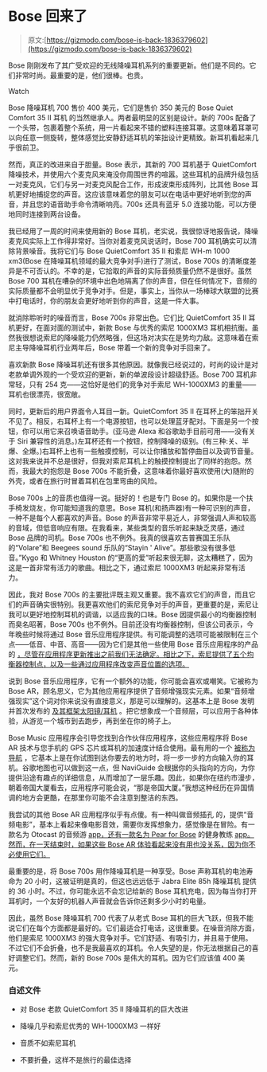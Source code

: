 # Bose 回来了

> 原文:[https://gizmodo.com/bose-is-back-1836379602](https://gizmodo.com/bose-is-back-1836379602)

Bose 刚刚发布了其广受欢迎的无线降噪耳机系列的重要更新。他们是不同的。它们非常时尚。最重要的是，他们很棒。也贵。

Watch

Bose 降噪耳机 700 售价 400 美元，它们是售价 350 美元的 Bose Quiet Comfort 35 II 耳机 的当然继承人。两者最明显的区别是设计。新的 700s 配备了一个头带，包裹着整个系统，用一片看起来不错的塑料连接耳罩。这意味着耳罩可以向任意一侧旋转，整体感觉比安静舒适耳机的笨拙设计更精致。新耳机看起来几乎很前卫。

然而，真正的改进来自于胆量。Bose 表示，其新的 700 耳机基于 QuietComfort 降噪技术，并使用六个麦克风来淹没你周围世界的喧嚣。这些耳机的品牌升级包括一对麦克风，它们与另一对麦克风配合工作，形成波束形成阵列，比其他 Bose 耳机更好地捕捉您的声音。这应该意味着您的朋友可以在电话中更好地听到您的声音，并且您的语音助手命令清晰响亮。700s 还具有蓝牙 5.0 连接功能，可以方便地同时连接到两台设备。

我已经用了一周的时间来使用新的 Bose 耳机，老实说，我很惊讶地报告说，降噪麦克风实际上工作得非常好。当你对着麦克风说话时，Bose 700 耳机确实可以清除背景噪音。我将它们与 Bose QuietComfort 35 II 和索尼 WH-m 1000 xm3(Bose 在降噪耳机领域的最大竞争对手)进行了测试，Bose 700s 的清晰度差异是不可否认的。不幸的是，它拾取的声音的实际音频质量仍然不是很好。虽然 Bose 700 耳机在嘈杂的环境中出色地隔离了你的声音，但在任何情况下，音频的实际质量都不会明显优于竞争对手。但是，事实上，当你从一场棒球大联盟的比赛中打电话时，你的朋友会更好地听到你的声音，这是一件大事。

就消除聆听时的噪音而言，Bose 700s 非常出色。它们比 QuietComfort 35 II 耳机更好，在面对面的测试中，新款 Bose 与优秀的索尼 1000XM3 耳机相抗衡。虽然我很想说索尼的降噪能力仍然略强，但这场对决实在是势均力敌。这意味着在索尼主导降噪耳机行业两年后，Bose 带着一个新的竞争对手回来了。

喜欢新款 Bose 降噪耳机还有很多其他原因。就像我已经说过的，时尚的设计是对老款单调外观的一个受欢迎的更新，新的单波段设计超级舒适。Bose 700 耳机非常轻，只有 254 克——这恰好是他们的竞争对手索尼 WH-1000XM3 的重量——耳机也很漂亮，很宽敞。

同时，更新后的用户界面令人耳目一新。QuietComfort 35 II 在耳杯上的笨拙开关不见了。相反，右耳杯上有一个电源按钮，也可以处理蓝牙配对。下面是另一个按钮，你可以用它来召唤语音助手。(亚马逊 Alexa 和谷歌助手目前可用——没有关于 Siri 兼容性的消息。)左耳杯还有一个按钮，控制降噪的级别。(有三种:关、半爆、全爆。)右耳杯上也有一些触摸控制，可以让你播放和暂停曲目以及调节音量。这对我来说并不总是很好，但我对索尼耳机上的触摸控制提出了同样的抱怨。然而，我最大的抱怨是 Bose 700s 不能折叠，这意味着你最好喜欢使用(大)随附的外壳，或者在旅行时冒着耳机在包里弯曲的风险。

Bose 700s 上的音质也值得一说。挺好的！也是专门 Bose 的。如果你是一个扶手椅发烧友，你可能知道我的意思。Bose 耳机(和扬声器)有一种可识别的声音，一种不是每个人都喜欢的声音。Bose 的声音非常平易近人，非常强调人声和较高的音域，但低音响应有限。在我看来，某些类型的音乐听起来缺乏灵感，通过 Bose 品牌的司机。Bose 700s 也不例外。我真的很喜欢吉普赛国王乐队的“Volare”和 Beegees sound 乐队的“Stayin ' Alive”。那些歌没有很多低音。”Kygo 和 Whitney Houston 的“更高的爱”听起来很无聊，这太糟糕了，因为这是一首非常有活力的歌曲。相比之下，通过索尼 1000XM3 听起来非常有活力。

因此，我对 Bose 700s 的主要批评既主观又重要。我不喜欢它们的声音，而且它们的声音确实很特别。我更喜欢他们的索尼竞争对手的声音，更重要的是，索尼让我可以更好地控制耳机的调谐，以适应我的口味。Bose 因提供最小的均衡器控制而臭名昭著，Bose 700s 也不例外。目前还没有均衡器控制，但该公司表示，今年晚些时候将通过 Bose 音乐应用程序提供。有可能调整的选项可能被限制在三个点——低音、中音、高音——因为它们是其他一些使用 Bose 音乐应用程序的产品 的 [，尽管在应用程序更新推出之前我们无法确定。相比之下，索尼提供了五个均衡器控制点，以及一些通过应用程序改变声音位置的选项。](https://www.youtube.com/watch?v=6HgnHpR7LxY)

说到 Bose 音乐应用程序，它有一个额外的功能，你可能会喜欢或嘲笑。它被称为 Bose AR，顾名思义，它为其他应用程序提供了音频增强现实元素。如果“音频增强现实”这个词对你来说没有直接意义，那是可以理解的。这基本上是 Bose 发明并首次发布的 [及其框架太阳镜/耳机](https://gizmodo.com/i-was-ready-to-dunk-on-the-bose-frames-but-i-actuall-1833752024) 。把它想象成一个音频层，可以应用于各种体验，从游览一个城市到去跑步，再到坐在你的椅子上。

Bose Music 应用程序会引导您找到合作伙伴应用程序，这些应用程序将 Bose AR 技术与您手机的 GPS 芯片或耳机的加速度计结合使用。最有用的一个 [被称为导航](https://apps.apple.com/us/app/naviguide-ar/id1451768730) ，它基本上是在你试图到达你要去的地方时，将一步一步的方向输入你的耳机。谷歌地图也可以做到这一点，但 NaviGuide 会根据你的头指向的方向，为你提供沿途有趣点的详细信息，从而增加了一层乐趣。因此，如果你在纽约市漫步，朝着帝国大厦看去，应用程序可能会说，“那是帝国大厦。”我想这种经历在异国情调的地方会更酷，在那里你可能不会注意到整洁的东西。

我尝试的其他 Bose AR 应用程序似乎有点傻。有一种叫做音频插孔 的，提供“音频电影”，基本上看起来像电影音效，需要你发挥想象力，感觉像是在冒险。有一款名为 Otocast 的音频游 [app，还有一款名为 Pear for Bose](https://www.otocast.com) 的健身教练 [app。然而，在一天结束时，如果这些 Bose AR 体验看起来没有用也没关系，因为你不必使用它们。](https://apps.apple.com/jp/app/by-pear-for-bose/id1445233937?l=en)

最重要的是，将 Bose 700s 用作降噪耳机是一种享受。Bose 声称耳机的电池寿命为 20 小时，这被证明是真的，但这也远远低于 Jabra Elite 85h 降噪耳机 提供的 36 小时。不过，你可能永远不会忘记给新的 Bose 耳机充电，因为每当你打开耳机时，一个友好的机器人声音就会告诉你还剩多少小时的电量。

因此，虽然 Bose 降噪耳机 700 代表了从老式 Bose 耳机的巨大飞跃，但我不能说它们在每个方面都是最好的。它们最适合打电话，这很重要。在噪音消除方面，他们是索尼 1000XM3 的强大竞争对手。它们舒适、有吸引力，并且易于使用。不过它们不会折叠，也不是我最喜欢的耳机。令人失望的是，你无法根据自己的喜好调整它们。然而，新的 Bose 700s 是伟大的耳机。因为它们应该值 400 美元。

### 自述文件

*   对 Bose 老款 QuietComfort 35 II 降噪耳机的巨大改进

*   降噪几乎和索尼优秀的 WH-1000XM3
    一样好
*   音质不如索尼耳机

*   不要折叠，这样不是旅行的最佳选择